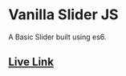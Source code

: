 # Vanilla Slider JS

A Basic Slider built using es6.

## [Live Link](https://vanilla-slider.vercel.app/)
